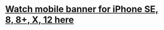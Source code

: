 # <a href="https://daryaaniskevich.github.io/mobile_banner/">Watch mobile banner for iPhone SE, 8, 8+, X, 12 here</a>
